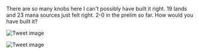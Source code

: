 There are so many knobs here I can't possibly have built it right. 19 lands and 23 mana sources just felt right. 2-0 in the prelim so far. How would you have built it?


![Tweet image](/assets/crosspoast/EzNBhdDUUAQEQb6.jpg)

![Tweet image](/assets/crosspoast/EzNBhdEVIAESbPg.jpg)

